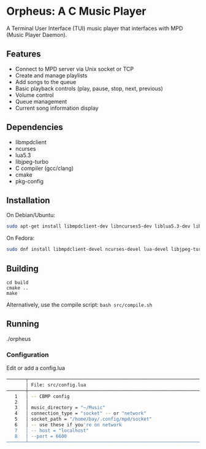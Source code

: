 # Orpheus: A C Music Player
A Terminal User Interface (TUI) music player that interfaces with MPD (Music Player Daemon).
## Features

* Connect to MPD server via Unix socket or TCP
* Create and manage playlists
* Add songs to the queue
* Basic playback controls (play, pause, stop, next, previous)
* Volume control
* Queue management
* Current song information display

## Dependencies

* libmpdclient
* ncurses
* lua5.3
* libjpeg-turbo
* C compiler (gcc/clang)
* cmake
* pkg-config

## Installation

On Debian/Ubuntu:
```bash
sudo apt-get install libmpdclient-dev libncurses5-dev liblua5.3-dev libjpeg-turbo build-essential cmake pkg-config 

```
On Fedora:
```bash
sudo dnf install libmpdclient-devel ncurses-devel lua-devel libjpeg-turbo gcc cmake pkgconf
```
## Building
```
cd build
cmake ..
make
```
Alternatively, use the compile script:
`bash src/compile.sh`

## Running
./orpheus

### Configuration
Edit or add a config.lua
```bash 
───────┬────────────────────────────────────────────────────────────────────────────────────────────────
       │ File: src/config.lua
───────┼────────────────────────────────────────────────────────────────────────────────────────────────
   1   │ -- CBMP config
   2   │
   3   │ music_directory = "~/Music"
   4   │ connection_type = "socket" -- or "network"
   5   │ socket_path = "/home/bay/.config/mpd/socket"
   6   │ -- use these if you're on network
   7   │ -- host = "localhost"
   8   │ --port = 6600
───────┴──────────────────────────────────────────────────────────────────────────────────────────────
```


